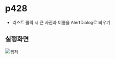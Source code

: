# p428

- 리스트 클릭 시 큰 사진과 이름을 AlertDialog로 띄우기

## 실행화면

![캡처](https://user-images.githubusercontent.com/24764210/96098029-a0fea800-0f0c-11eb-8369-4937665e5c6d.PNG) 

